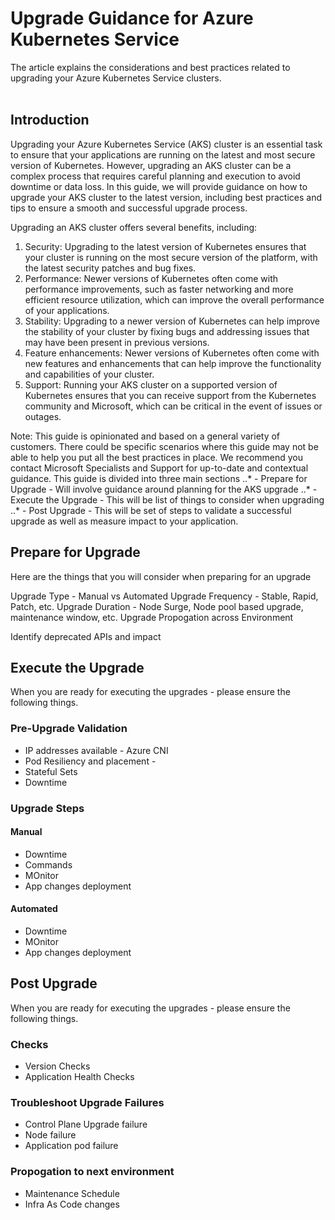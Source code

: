 # Upgrade Guidance for Azure Kubernetes Service

The article explains the considerations and best practices related to upgrading your Azure Kubernetes Service clusters. <br /><br />

## Introduction

Upgrading your Azure Kubernetes Service (AKS) cluster is an essential task to ensure that your applications are running on the latest and most secure version of Kubernetes. However, upgrading an AKS cluster can be a complex process that requires careful planning and execution to avoid downtime or data loss. In this guide, we will provide guidance on how to upgrade your AKS cluster to the latest version, including best practices and tips to ensure a smooth and successful upgrade process.

Upgrading an AKS cluster offers several benefits, including:

1. Security: Upgrading to the latest version of Kubernetes ensures that your cluster is running on the most secure version of the platform, with the latest security patches and bug fixes.
2. Performance: Newer versions of Kubernetes often come with performance improvements, such as faster networking and more efficient resource utilization, which can improve the overall performance of your applications.
3. Stability: Upgrading to a newer version of Kubernetes can help improve the stability of your cluster by fixing bugs and addressing issues that may have been present in previous versions.
4. Feature enhancements: Newer versions of Kubernetes often come with new features and enhancements that can help improve the functionality and capabilities of your cluster.
5. Support: Running your AKS cluster on a supported version of Kubernetes ensures that you can receive support from the Kubernetes community and Microsoft, which can be critical in the event of issues or outages.

Note: This guide is opinionated and based on a general variety of customers. There could be specific scenarios where this guide may not be able to help you put all the best practices in place. We recommend you contact Microsoft Specialists and Support for up-to-date and contextual guidance. 
This guide is divided into three main sections 
..* - Prepare for Upgrade - Will involve guidance around planning for the AKS upgrade
..* - Execute the Upgrade - This will be list of things to consider when upgrading
..* - Post Upgrade - This will be set of steps to validate a successful upgrade as well as measure impact to your application.
 
## Prepare for Upgrade
Here are the things that you will consider when preparing for an upgrade

Upgrade Type - Manual vs Automated
Upgrade Frequency - Stable, Rapid, Patch, etc. 
Upgrade Duration - Node Surge, Node pool based upgrade, maintenance window, etc. 
Upgrade Propogation across Environment

Identify deprecated APIs and impact

## Execute the Upgrade
When you are ready for executing the upgrades - please ensure the following things. 

### Pre-Upgrade Validation 
- IP addresses available - Azure CNI
- Pod Resiliency and placement -
- Stateful Sets
- Downtime


### Upgrade Steps 

#### Manual

- Downtime 
- Commands
- MOnitor
- App changes deployment

#### Automated 

- Downtime
- MOnitor
- App changes deployment

## Post Upgrade
When you are ready for executing the upgrades - please ensure the following things. 

### Checks
- Version Checks  
- Application Health Checks

### Troubleshoot Upgrade Failures

- Control Plane Upgrade failure
- Node failure
- Application pod failure

### Propogation to next environment

- Maintenance Schedule
- Infra As Code changes 

